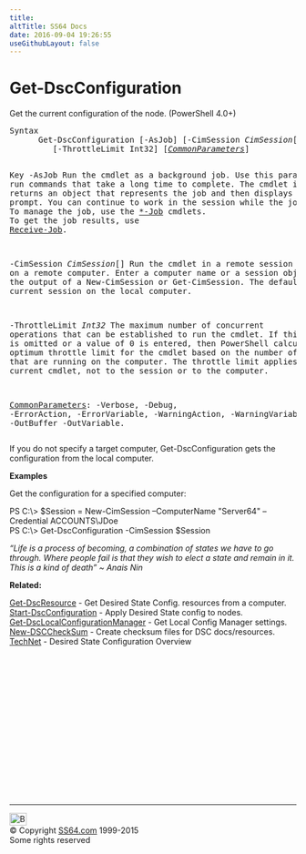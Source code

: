 ```yaml
---
title:
altTitle: SS64 Docs
date: 2016-09-04 19:26:55
useGithubLayout: false
---
```

<!-- #BeginLibraryItem "/Library/head_ps.lbi" --><!-- #EndLibraryItem --><h1>Get-DscConfiguration</h1> 
<p>Get the current configuration of the node. (PowerShell 4.0+)</p>
<pre>Syntax
      Get-DscConfiguration [-AsJob] [-CimSession <i>CimSession</i>[]]
         [-ThrottleLimit Int32] [<a href="common.html"><i>CommonParameters</i></a>]

Key
   -AsJob
       Run the cmdlet as a background job.
       Use this parameter to run commands that take a long time to complete. 
       The cmdlet immediately returns an object that represents the job and then displays the command prompt.
       You can continue to work in the session while the job completes. To manage the job, use the <a href="start-job.html">*-Job</a> cmdlets. 
       To get the job results, use <a href="receive-job.html">Receive-Job</a>. 
        
   -CimSession <i>CimSession</i>[]
       Run the cmdlet in a remote session or on a remote computer.
       Enter a computer name or a session object, such as the output of a New-CimSession or Get-CimSession.
       The default is the current session on the local computer.
        
   -ThrottleLimit <i>Int32</i>
       The maximum number of concurrent operations that can be established to run the cmdlet.
       If this parameter is omitted or a value of 0 is entered, then PowerShell calculates an optimum throttle 
       limit for the cmdlet based on the number of CIM cmdlets that are running on the computer.
       The throttle limit applies only to the current cmdlet, not to the session or to the computer.

   <a href="common.html">CommonParameters</a>:
       -Verbose, -Debug, -ErrorAction, -ErrorVariable, -WarningAction, -WarningVariable,
       -OutBuffer -OutVariable.</pre>
<p>If you do not specify a target computer,  Get-DscConfiguration gets the configuration from the local computer.</p>
<p><b>Examples</b></p>
<p>Get the configuration for a specified computer:</p>
<p><span class="code">PS C:\&gt; $Session = New-CimSession –ComputerName "Server64" –Credential ACCOUNTS\JDoe<br>
PS C:\&gt; Get-DscConfiguration  -CimSession $Session</span><br>
</p>
<p class="quote"><i>“Life is a process of becoming, a combination of states we have to go through. Where people fail is that they wish to elect a state and remain in it. This is a kind of death” ~ Anais Nin</i></p><p><b>Related:</b></p>
<p> <a href="get-dscresource.html">Get-DscResource</a> - Get Desired State Config. resources from a computer.<br>
<a href="start-dscconfiguration.html">Start-DscConfiguration</a> - Apply Desired State config to nodes.<br>
<a href="get-dsclocalconfigurationmanager.html">Get-DscLocalConfigurationManager</a> - Get Local Config Manager settings.<br>
<a href="new-dscchecksum.html">New-DSCCheckSum</a> - Create checksum files for DSC docs/resources.<br> 
<a href="https://technet.microsoft.com/en-us/library/dn249912.aspx">TechNet</a> - Desired State Configuration Overview<br>
</p><!-- #BeginLibraryItem "/Library/foot_ps.lbi" --><p>
<!-- PowerShell300 -->
<ins class="adsbygoogle" style="display:inline-block;width:300px;height:250px" data-ad-client="ca-pub-6140977852749469" data-ad-slot="6253539900"></ins>
<script>
(adsbygoogle = window.adsbygoogle || []).push({});
</script></p>
<hr>
<div id="bl" class="footer"><a href="get-dscconfiguration.html#"><img src="../images/top.png" width="30" height="22" alt="Back to the Top"></a></div>
<div id="br" class="footer, tagline">© Copyright <a href="../index.html">SS64.com</a> 1999-2015<br>
Some rights reserved</div><!-- #EndLibraryItem -->

